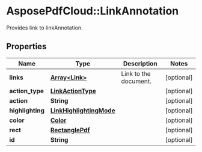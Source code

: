 # AsposePdfCloud::LinkAnnotation
Provides link to linkAnnotation.

## Properties
Name | Type | Description | Notes
------------ | ------------- | ------------- | -------------
**links** | [**Array&lt;Link&gt;**](Link.md) | Link to the document. | [optional] 
**action_type** | [**LinkActionType**](LinkActionType.md) |  | [optional] 
**action** | **String** |  | [optional] 
**highlighting** | [**LinkHighlightingMode**](LinkHighlightingMode.md) |  | [optional] 
**color** | [**Color**](Color.md) |  | [optional] 
**rect** | [**RectanglePdf**](RectanglePdf.md) |  | [optional] 
**id** | **String** |  | [optional] 


